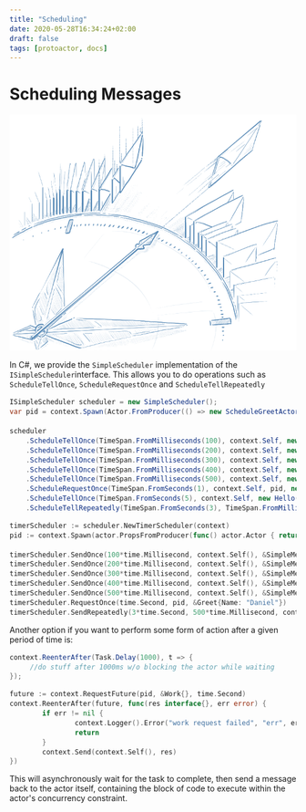 ```yaml
---
title: "Scheduling"
date: 2020-05-28T16:34:24+02:00
draft: false
tags: [protoactor, docs]
---
```


# Scheduling Messages

![scheduling](images/Scheduling-blue.png)

In C#, we provide the `SimpleScheduler` implementation of the `ISimpleScheduler`interface.
This allows you to do operations such as `ScheduleTellOnce`, `ScheduleRequestOnce` and `ScheduleTellRepeatedly`

```csharp
ISimpleScheduler scheduler = new SimpleScheduler();
var pid = context.Spawn(Actor.FromProducer(() => new ScheduleGreetActor()));

scheduler
    .ScheduleTellOnce(TimeSpan.FromMilliseconds(100), context.Self, new SimpleMessage("test 1"))
    .ScheduleTellOnce(TimeSpan.FromMilliseconds(200), context.Self, new SimpleMessage("test 2"))
    .ScheduleTellOnce(TimeSpan.FromMilliseconds(300), context.Self, new SimpleMessage("test 3"))
    .ScheduleTellOnce(TimeSpan.FromMilliseconds(400), context.Self, new SimpleMessage("test 4"))
    .ScheduleTellOnce(TimeSpan.FromMilliseconds(500), context.Self, new SimpleMessage("test 5"))
    .ScheduleRequestOnce(TimeSpan.FromSeconds(1), context.Self, pid, new Greet("Daniel"))
    .ScheduleTellOnce(TimeSpan.FromSeconds(5), context.Self, new Hello())
    .ScheduleTellRepeatedly(TimeSpan.FromSeconds(3), TimeSpan.FromMilliseconds(500), context.Self, new HickUp(), out timer);
```

```go
timerScheduler := scheduler.NewTimerScheduler(context)
pid := context.Spawn(actor.PropsFromProducer(func() actor.Actor { return &ScheduleGreetActor{} }))

timerScheduler.SendOnce(100*time.Millisecond, context.Self(), &SimpleMessage{Text: "test 1"})
timerScheduler.SendOnce(200*time.Millisecond, context.Self(), &SimpleMessage{Text: "test 2"})
timerScheduler.SendOnce(300*time.Millisecond, context.Self(), &SimpleMessage{Text: "test 3"})
timerScheduler.SendOnce(400*time.Millisecond, context.Self(), &SimpleMessage{Text: "test 4"})
timerScheduler.SendOnce(500*time.Millisecond, context.Self(), &SimpleMessage{Text: "test 5"})
timerScheduler.RequestOnce(time.Second, pid, &Greet{Name: "Daniel"})
timerScheduler.SendRepeatedly(3*time.Second, 500*time.Millisecond, context.Self(), &HickUp{})
```

Another option if you want to perform some form of action after a given period of time is:

```csharp
context.ReenterAfter(Task.Delay(1000), t => {
     //do stuff after 1000ms w/o blocking the actor while waiting
});
```

```go
future := context.RequestFuture(pid, &Work{}, time.Second)
context.ReenterAfter(future, func(res interface{}, err error) {
        if err != nil {
                context.Logger().Error("work request failed", "err", err)
                return
        }
        context.Send(context.Self(), res)
})
```

This will asynchronously wait for the task to complete, then send a message back to the actor itself, containing the
block of code to execute within the actor's concurrency constraint.
